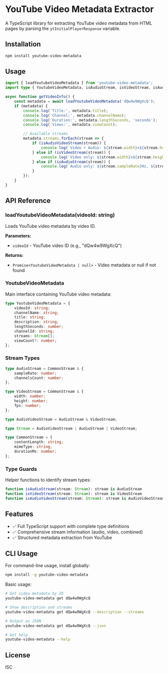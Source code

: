 # YouTube Video Metadata Extractor

A TypeScript library for extracting YouTube video metadata from HTML pages by parsing the `ytInitialPlayerResponse` variable.

## Installation

```bash
npm install youtube-video-metadata
```

## Usage

```typescript
import { loadYoutubeVideoMetadata } from 'youtube-video-metadata';
import type { YoutubeVideoMetadata, isAudioStream, isVideoStream, isAudioVideoStream } from 'youtube-video-metadata';

async function getVideoInfo() {
    const metadata = await loadYoutubeVideoMetadata('dQw4w9WgXcQ');
    if (metadata) {
        console.log('Title:', metadata.title);
        console.log('Channel:', metadata.channelName);
        console.log('Duration:', metadata.lengthSeconds, 'seconds');
        console.log('Views:', metadata.viewCount);

        // Available streams
        metadata.streams.forEach(stream => {
            if (isAudioVideoStream(stream)) {
                console.log(`Video + Audio: ${stream.width}x${stream.height} @ ${stream.fps}fps, ${stream.sampleRate}Hz`);
            } else if (isVideoStream(stream)) {
                console.log(`Video only: ${stream.width}x${stream.height} @ ${stream.fps}fps`);
            } else if (isAudioStream(stream)) {
                console.log(`Audio only: ${stream.sampleRate}Hz, ${stream.channelsCount} channels`);
            }
        });
    }
}
```

## API Reference

### loadYoutubeVideoMetadata(videoId: string)

Loads YouTube video metadata by video ID.

**Parameters:**
- `videoId` - YouTube video ID (e.g., "dQw4w9WgXcQ")

**Returns:**
- `Promise<YoutubeVideoMetadata | null>` - Video metadata or null if not found

### YoutubeVideoMetadata

Main interface containing YouTube video metadata:

```typescript
type YoutubeVideoMetadata = {
	videoId: string;
	channelName: string;
	title: string;
	description: string;
	lengthSeconds: number;
	channelId: string;
	streams: Stream[];
	viewCount?: number;
};
```

### Stream Types

```typescript
type AudioStream = CommonStream & {
	sampleRate: number;
	channelsCount: number;
};

type VideoStream = CommonStream & {
	width: number;
	height: number;
	fps: number;
};

type AudioVideoStream = AudioStream & VideoStream;

type Stream = AudioVideoStream | AudioStream | VideoStream;

type CommonStream = {
	contentLength: string;
	mimeType: string;
	durationMs: number;
};
```

### Type Guards

Helper functions to identify stream types:

```typescript
function isAudioStream(stream: Stream): stream is AudioStream
function isVideoStream(stream: Stream): stream is VideoStream
function isAudioVideoStream(stream: Stream): stream is AudioVideoStream
```

## Features

- ✅ Full TypeScript support with complete type definitions
- ✅ Comprehensive stream information (audio, video, combined)
- ✅ Structured metadata extraction from YouTube


## CLI Usage

For command-line usage, install globally:

```bash
npm install -g youtube-video-metadata
```

Basic usage:

```bash
# Get video metadata by ID
youtube-video-metadata get dQw4w9WgXcQ

# Show description and streams
youtube-video-metadata get dQw4w9WgXcQ --description --streams

# Output as JSON
youtube-video-metadata get dQw4w9WgXcQ --json

# Get help
youtube-video-metadata --help
```

## License

ISC
